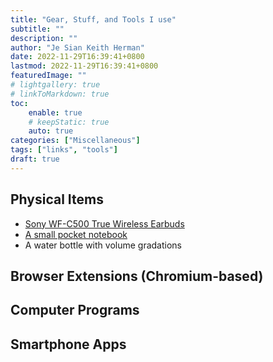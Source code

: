 ```yaml
---
title: "Gear, Stuff, and Tools I use"
subtitle: ""
description: ""
author: "Je Sian Keith Herman"
date: 2022-11-29T16:39:41+0800
lastmod: 2022-11-29T16:39:41+0800
featuredImage: ""
# lightgallery: true
# linkToMarkdown: true
toc:
    enable: true
    # keepStatic: true
    auto: true
categories: ["Miscellaneous"]
tags: ["links", "tools"]
draft: true
---
```


<!--more-->

## Physical Items

- [Sony WF-C500 True Wireless Earbuds](https://c.lazada.com.ph/t/c.YLtwI7?sub_id1=website&sub_id3=1&sub_id2=tools)
- [A small pocket notebook](https://c.lazada.com.ph/t/c.YLtDW5?sub_id1=website&sub_id3=02&sub_id2=tools)
- A water bottle with volume gradations

## Browser Extensions (Chromium-based)

## Computer Programs

## Smartphone Apps
